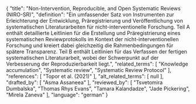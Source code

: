 {
    "title": "Non-Intervention, Reproducible, and Open Systematic Reviews (NIRO-SR)",
    "definition": "Ein umfassender Satz von Instrumenten zur Erleichterung der Entwicklung, Präregistrierung und Veröffentlichung von systematischen Literaturarbeiten für nicht-interventionelle Forschung. Teil A enthält detaillierte Leitlinien für die Erstellung und Präregistrierung eines systematischen Reviewprotokolls im Kontext der nicht-interventionellen Forschung und kreiert dabei gleichzeitig die Rahmenbedingungen für spätere Transparenz. Teil B enthält Leitlinien für das Verfassen der fertigen systematischen Literaturarbeit, wobei der Schwerpunkt auf der Verbesserung der Reproduzierbarkeit liegt.",
    "related_terms": [
        "Knowledge accumulation",
        "Systematic review",
        "Systematic Review Protocol"
    ],
    "references": [
        "Topor et al. (2021)"
    ],
    "alt_related_terms": [
        null
    ],
    "drafted_by": [
        "Asma Assaneea"
    ],
    "reviewed_by": [
        "Tsvetomira Dumbalska",
        "Thomas Rhys Evans",
        "Tamara Kalandadze",
        "Jade Pickering",
        "Mirela Zaneva"
    ],
    "language": "german"
}